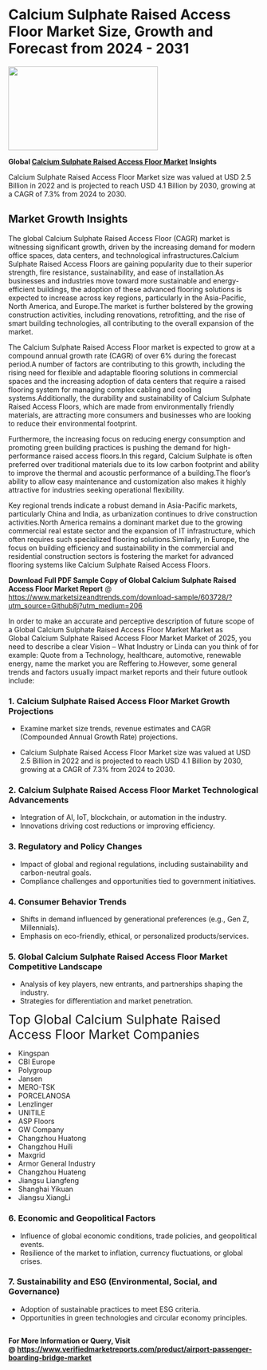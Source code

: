 <H1>Calcium Sulphate Raised Access Floor Market Size, Growth and Forecast from 2024 - 2031</H1><img class="aligncenter size-medium wp-image-584254" src="https://thirdeyenews.in/wp-content/uploads/2024/09/Global-Market-Research-300x168.jpeg" alt="" width="300" height="168" /><p><strong>Global&nbsp;<a href="https://www.marketsizeandtrends.com/download-sample/603728/?utm_source=Github8j?utm_medium=206">Calcium Sulphate Raised Access Floor Market</a> Insights</strong></p><p>Calcium Sulphate Raised Access Floor Market size was valued at USD 2.5 Billion in 2022 and is projected to reach USD 4.1 Billion by 2030, growing at a CAGR of 7.3% from 2024 to 2030.</p><p><h2>Market Growth Insights</h2> <p>The global Calcium Sulphate Raised Access Floor (CAGR) market is witnessing significant growth, driven by the increasing demand for modern office spaces, data centers, and technological infrastructures.Calcium Sulphate Raised Access Floors are gaining popularity due to their superior strength, fire resistance, sustainability, and ease of installation.As businesses and industries move toward more sustainable and energy-efficient buildings, the adoption of these advanced flooring solutions is expected to increase across key regions, particularly in the Asia-Pacific, North America, and Europe.The market is further bolstered by the growing construction activities, including renovations, retrofitting, and the rise of smart building technologies, all contributing to the overall expansion of the market.</p> <p>The Calcium Sulphate Raised Access Floor market is expected to grow at a compound annual growth rate (CAGR) of over 6% during the forecast period.A number of factors are contributing to this growth, including the rising need for flexible and adaptable flooring solutions in commercial spaces and the increasing adoption of data centers that require a raised flooring system for managing complex cabling and cooling systems.Additionally, the durability and sustainability of Calcium Sulphate Raised Access Floors, which are made from environmentally friendly materials, are attracting more consumers and businesses who are looking to reduce their environmental footprint.</p> <p>Furthermore, the increasing focus on reducing energy consumption and promoting green building practices is pushing the demand for high-performance raised access floors.In this regard, Calcium Sulphate is often preferred over traditional materials due to its low carbon footprint and ability to improve the thermal and acoustic performance of a building.The floor’s ability to allow easy maintenance and customization also makes it highly attractive for industries seeking operational flexibility.</p> <p>Key regional trends indicate a robust demand in Asia-Pacific markets, particularly China and India, as urbanization continues to drive construction activities.North America remains a dominant market due to the growing commercial real estate sector and the expansion of IT infrastructure, which often requires such specialized flooring solutions.Similarly, in Europe, the focus on building efficiency and sustainability in the commercial and residential construction sectors is fostering the market for advanced flooring systems like Calcium Sulphate Raised Access Floors.</p> <p><span class=""><strong>Download Full PDF Sample Copy of Global Calcium Sulphate Raised Access Floor Market Report</strong> @ <a href="https://www.marketsizeandtrends.com/download-sample/603728/?utm_source=Github8j?utm_medium=206" target="_blank">https://www.marketsizeandtrends.com/download-sample/603728/?utm_source=Github8j?utm_medium=206</a></span></p><p>In order to make an accurate and perceptive description of future scope of a Global&nbsp;Calcium Sulphate Raised Access Floor Market Market as Global&nbsp;Calcium Sulphate Raised Access Floor Market Market of 2025, you need to describe a clear Vision &ndash; What Industry or Linda can you think of for example: Quote from a Technology, healthcare, automotive, renewable energy, name the market you are Reffering to.However, some general trends and factors usually impact market reports and their future outlook include:</p><h3>1.&nbsp;<strong>Calcium Sulphate Raised Access Floor Market Growth Projections</strong></h3><ul><li>Examine market size trends, revenue estimates and CAGR (Compounded Annual Growth Rate) projections.</li><li><p>Calcium Sulphate Raised Access Floor Market size was valued at USD 2.5 Billion in 2022 and is projected to reach USD 4.1 Billion by 2030, growing at a CAGR of 7.3% from 2024 to 2030.</p></li></ul><h3>2.&nbsp;<strong>Calcium Sulphate Raised Access Floor Market Technological Advancements</strong></h3><ul><li>Integration of AI, IoT, blockchain, or automation in the industry.</li><li>Innovations driving cost reductions or improving efficiency.</li></ul><h3>3.&nbsp;<strong>Regulatory and Policy Changes</strong></h3><ul><li>Impact of global and regional regulations, including sustainability and carbon-neutral goals.</li><li>Compliance challenges and opportunities tied to government initiatives.</li></ul><h3>4.&nbsp;<strong>Consumer Behavior Trends</strong></h3><ul><li>Shifts in demand influenced by generational preferences (e.g., Gen Z, Millennials).</li><li>Emphasis on eco-friendly, ethical, or personalized products/services.</li></ul><h3>5.&nbsp;<strong>Global Calcium Sulphate Raised Access Floor Market Competitive Landscape</strong></h3><ul><li>Analysis of key players, new entrants, and partnerships shaping the industry.</li><li>Strategies for differentiation and market penetration.</li></ul><p data-pm-slice="1 1 []"><span style="color: inherit; font-family: inherit; font-size: 25px;">Top Global Calcium Sulphate Raised Access Floor Market Companies</span></p><div class="" data-test-id=""><p><li>Kingspan</li><li> CBI Europe</li><li> Polygroup</li><li> Jansen</li><li> MERO-TSK</li><li> PORCELANOSA</li><li> Lenzlinger</li><li> UNITILE</li><li> ASP Floors</li><li> GW Company</li><li> Changzhou Huatong</li><li> Changzhou Huili</li><li> Maxgrid</li><li> Armor General Industry</li><li> Changzhou Huateng</li><li> Jiangsu Liangfeng</li><li> Shanghai Yikuan</li><li> Jiangsu XiangLi</li></p></div><h3>6.&nbsp;<strong>Economic and Geopolitical Factors</strong></h3><ul><li>Influence of global economic conditions, trade policies, and geopolitical events.</li><li>Resilience of the market to inflation, currency fluctuations, or global crises.</li></ul><h3>7.&nbsp;<strong>Sustainability and ESG (Environmental, Social, and Governance)</strong></h3><ul><li>Adoption of sustainable practices to meet ESG criteria.</li><li>Opportunities in green technologies and circular economy principles.</li></ul><h2><strong style="font-size: 14px;">For More Information or Query, Visit @&nbsp;</strong><a style="background-color: #ffffff; font-size: 14px;" href="https://www.marketsizeandtrends.com/report/calcium-sulphate-raised-access-floor-market/" target="_blank">https://www.verifiedmarketreports.com/product/airport-passenger-boarding-bridge-market</a></h2>